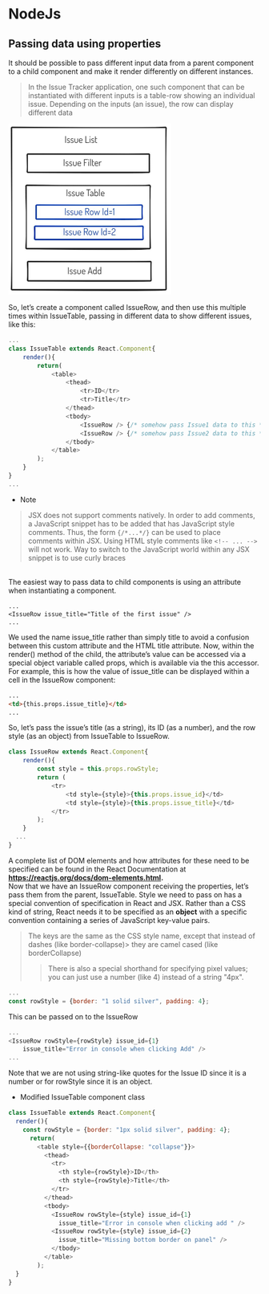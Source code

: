 # NodeJs

## Passing data using properties

It should be possible to pass different input data from a parent component to a child component and make it render differently on different instances.

 > In the Issue Tracker application, one such component that can be instantiated with different
 > inputs is a table-row showing an individual issue. Depending on the inputs (an issue), the row
 > can display different data

<img src="./resources/issue-table.JPG" width="325" height="340" >

So, let’s create a component called IssueRow, and then use this multiple times within IssueTable,
passing in different data to show different issues, like this:

```js
...
class IssueTable extends React.Component{
    render(){
        return(
            <table>
                <thead>
                    <tr>ID</tr>
                    <tr>Title</tr>
                </thead>
                <tbody>
                    <IssueRow /> {/* somehow pass Issue1 data to this */}
                    <IssueRow /> {/* somehow pass Issue2 data to this */}
                </tbody>
            </table>
        );
    }
}
...
```

 - Note
 > JSX does not support comments natively. In order to add comments, a JavaScript snippet has to be
 > added that has JavaScript style comments. Thus, the form `{/*...*/}` can be used to place  
 > comments within JSX. Using HTML style comments like `<!-- ... -->` will not work.
 > Way to switch to the JavaScript world within any JSX snippet is to use curly braces
<br />
The easiest way to pass data to child components is using an attribute when instantiating a component.
<br />

```
...
<IssueRow issue_title="Title of the first issue" />
...
```

We used the name issue_title rather than simply title to avoid a confusion between this custom
attribute and the HTML title attribute. Now, within the render() method of the child, the attribute’s value can be accessed via a special object variable called props, which is available via the this accessor. For example, this is how the value of issue_title can be displayed within a cell in the IssueRow component:
<br />

```html
...
<td>{this.props.issue_title}</td>
...
```

So, let’s pass the issue’s title (as a string), its ID (as a number), and the row style (as an object) from IssueTable to IssueRow.
<br />

```js
class IssueRow extends React.Component{
    render(){
        const style = this.props.rowStyle;
        return (
            <tr>
                <td style={style}>{this.props.issue_id}</td>
                <td style={style}>{this.props.issue_title}</td>
            </tr>
        );
    }
  ...
}
```

A complete list of DOM elements and how attributes for these need to be specified can be found in the React Documentation at <b><https://reactjs.org/docs/dom-elements.html>.</b>
<br/>
Now that we have an IssueRow component receiving the properties, let’s pass them from the parent,
IssueTable. Style we need to pass on has a special convention of specification in React and JSX.
Rather than a CSS kind of string, React needs it to be specified as an **object** with a specific convention containing a series of JavaScript key-value pairs.
 > The keys are the same as the CSS style name, except that instead of dashes (like border-collapse)> they are camel cased (like borderCollapse)
 >> There is also a special shorthand for specifying pixel values; you can just use a number
 >> (like 4) instead of a string "4px".

```js
...
const rowStyle = {border: "1 solid silver", padding: 4};
```

This can be passed on to the IssueRow

```js
...
<IssueRow rowStyle={rowStyle} issue_id={1}
    issue_title="Error in console when clicking Add" />
...
```

Note that we are not using string-like quotes for the Issue ID since it is a number or for rowStyle since it is an object.

 - Modified IssueTable component class

```js
class IssueTable extends React.Component{
  render(){
    const rowStyle = {border: "1px solid silver", padding: 4};
      return(
        <table style={{borderCollapse: "collapse"}}>
          <thead>
            <tr>
              <th style={rowStyle}>ID</th>
              <th style={rowStyle}>Title</th>
            </tr>
          </thead>
          <tbody>
            <IssueRow rowStyle={style} issue_id={1}
              issue_title="Error in console when clicking add " />
            <IssueRow rowStyle={style} issue_id={2}
              issue_title="Missing bottom border on panel" />
            </tbody>
          </table>
        );
  }
}   
```
